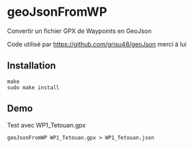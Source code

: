 # geoJsonFromWP

Convertir un fichier GPX de Waypoints en GeoJson

Code utilisé par https://github.com/grisu48/geoJson
merci à lui

## Installation

    make
    sudo make install


## Demo

Test avec WP1_Tetouan.gpx

    geoJsonFromWP WP1_Tetouan.gpx > WP1_Tetouan.json
